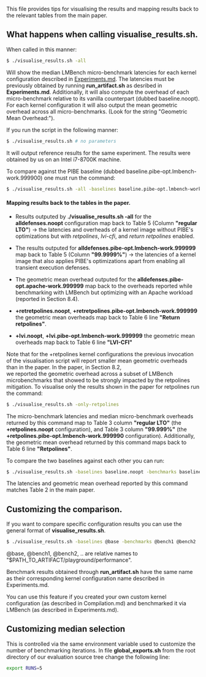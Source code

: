 This file provides tips for visualising the results and mapping results back to the 
relevant tables from the main paper.

## What happens when calling visualise_results.sh.

When called in this manner:

```sh
$ ./visualise_results.sh -all
```

Will show the median LMBench micro-benchmark latencies for each kernel configuration described
in [Experiments.md](Experiments.md). The latencies must be previously obtained by running **run_artifact.sh**
as desribed in **Experiments.md**. Additionally, it will also compute the overhead of 
each micro-benchmark relative to its vanilla counterpart (dubbed baseline.noopt).
For each kernel configuration it will also output the mean geometric overhead
across all micro-benchmarks. (Look for the string "Geometric Mean Overhead:").

If you run the script in the following manner:

```sh
$ ./visualise_results.sh # no parameters
```
It will output reference results for the same experiment. The results were obtained by 
us on an Intel i7-8700K machine.

To compare against the PIBE baseline (dubbed baseline.pibe-opt.lmbench-work.999900) 
one must run the command:

```sh
$ ./visualise_results.sh -all -baselines baseline.pibe-opt.lmbench-work.999900
```

#### Mapping results back to the tables in the paper.

 - Results outputed by **./visualise_results.sh -all** for the **alldefenses.noopt** configuration map back
to Table 5 (Column **"regular LTO"**) -> the latencies and overheads of a kernel image without PIBE's
optimizations but with *retpolines*, *lvi-cfi*, and *return retpolines* enabled.

 - The results outputed for **alldefenses.pibe-opt.lmbench-work.999999** map back to
Table 5 (Column **"99.9999%"**) -> the latencies of a kernel image that also applies PIBE's optimizations
apart from enabling all transient execution defenses.

 - The geometric mean overhead outputed for the **alldefenses.pibe-opt.apache-work.999999** map back
to the overheads reported while benchmarking with LMBench but optimizing with an Apache workload
(reported in Section 8.4).
 - **+retretpolines.noopt**, **+retretpolines.pibe-opt.lmbench-work.999999** the geometric mean
   overheads map back to Table 6 line **"Return retpolines"**.
 - **+lvi.noopt**, **+lvi.pibe-opt.lmbench-work.999999** the geometric mean overheads map back to Table 6 line **"LVI-CFI"**

Note that for the +retpolines kernel configurations the previous invocation of the visualisation script 
will report smaller mean geometric overheads than in the paper. In the paper, in Section 8.2,  
we reported the geometric overhead across a subset of LMBench microbenchmarks that showed to 
be strongly impacted by the retpolines mitigation. To visualise only the results shown in the paper for retpolines
run the command:

```sh
$ ./visualise_results.sh -only-retpolines
```

The micro-benchmark latencies and median micro-benchmark overheads returned by this command map to 
Table 3 column **"regular LTO"** (the **+retpolines.noopt** configuration), and Table 3 column **"99.999%"**
(the **+retpolines.pibe-opt.lmbench-work.999990** configuration). Additionally, the geometric mean
overhead returned by this command maps back to Table 6 line **"Retpolines"**.

To compare the two baselines against each other you can run:

```sh
$ ./visualise_results.sh -baselines baseline.noopt -benchmarks baseline.pibe-opt.lmbench-work.999900
```
The latencies and geometric mean overhead reported by this command matches Table 2 in the main paper.

## Customizing the comparison.

If you want to compare specific configuration results you can use the general format of **visualise_results.sh**.
```sh
$ ./visualise_results.sh -baselines @base -benchmarks @bench1 @bench2 ..
```
@base, @bench1, @bench2, .. are relative names to "$PATH_TO_ARTIFACT/playground/performance".

Benchmark results obtained through **run_artifact.sh** have the same name as their corresponding
kernel configuration name described in Experiments.md.

You can use this feature if you created your own custom kernel configuration (as described in Compilation.md)
and benchmarked it via LMBench (as described in Experiments.md).



## Customizing median selection
This is controlled via the same environment variable used to customize the number of benchmarking
iterations. In file **global_exports.sh** from the root directory of our evaluation source tree change the
following line:
```sh
export RUNS=5
```


